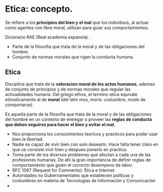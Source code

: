 # Etica: concepto.

Se refiere a los **principios del bien y el mal** que los individuos, al actuar como agentes con libre moral, utilizan para guiar sus comportamientos.

Dicionario RAE (Real academia espanola) .

* Parte de la filosofia que trata de la moral y de las obligaciones del hombre.
* Conjunto de normas morales que rigen la conducta humana.

## Etica

Disciplina que trata de la **valoracion moral de los actos humanos**, ademas de conjunto de principios y de normas morales que regular las activadidades humana. Del griego ethos, el termino etica equivale etimolicamente al de **moral** (del latin mos, moris: costumbre, modo de comportarse).

Es aquella parte de la filosofia que trata de la moral y de las obligaciones del hombre en un contexto de entregar o proveer las **reglas de conducta que deben seguirse para hacer el bien y evitar el mal**.

* Nos proporciona los conocimientos teoricos y practicos para poder usar bien la libertad.
* Nadie es capaz de vivir bien con solo desearlo. Hace falta tener claro en que ue consiste vivir bien y despues ponerlo en practica.
* Toma parte de los diversos problemas que afectan a cada una de las profesiones humanas. De ahi la gran importancia de definir reglas de comportamiento que guien el correcto desempeno de labor.
* RFC 1087 (Request for Comments): Ética e Internet.
* Autoridades no Gubernamentales que establecen políticas y costumbres en materia de Tecnologías de Información y Comunicación
*
